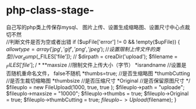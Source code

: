 # php-class-stage-
自己写的php类上传保存mysql、
图片上传、设置生成缩略图、设置尺寸中心点裁切不然<br>
//判断文件是否为空或者出错
if ($upFile['error'] != 0 && !empty($upFile)) {
    $allowtype = array('jpg', 'gif', 'png', 'jpeg'); //设置限制上传文件的类型
    //var_dump($_FILES['file']);
    // $dirpath = creaDir('upload');
    $filename = $_FILES['file'];
    /**
     *$maxsize                //限制文件上传大小（字节）
     *israndname             //设置是否随机重命名文件， false不随机
     *thumbs=true;          //是否生缩略图
     *thumbCutting         //是否生裁切缩略图
     *thumbsize           //是否压缩尺寸
     *Original           //是否保留原图尺寸
     */
    $fileuplo = new FileUpload(1000, true, true );
    $fileuplo->path = "uploade";
    $fileuplo->maxsize = "10000";
    $fileuplo->thumbs = true;
    $fileuplo->Original = true;
    $fileuplo->thumbCutting = true;
    $fileuplo->Upload($filename);
}
